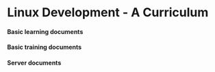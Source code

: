 # Linux Development  - A Curriculum

#### Basic learning documents
#### Basic training documents
#### Server documents
